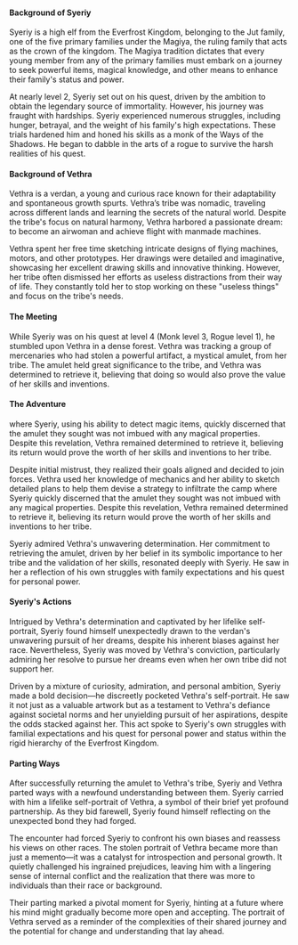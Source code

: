 #### Background of Syeriy
Syeriy is a high elf from the Everfrost Kingdom, belonging to the Jut family, one of the five primary families under the Magiya, the ruling family that acts as the crown of the kingdom. The Magiya tradition dictates that every young member from any of the primary families must embark on a journey to seek powerful items, magical knowledge, and other means to enhance their family's status and power.

At nearly level 2, Syeriy set out on his quest, driven by the ambition to obtain the legendary source of immortality. However, his journey was fraught with hardships. Syeriy experienced numerous struggles, including hunger, betrayal, and the weight of his family's high expectations. These trials hardened him and honed his skills as a monk of the Ways of the Shadows. He began to dabble in the arts of a rogue to survive the harsh realities of his quest.

#### Background of Vethra
Vethra is a verdan, a young and curious race known for their adaptability and spontaneous growth spurts. Vethra’s tribe was nomadic, traveling across different lands and learning the secrets of the natural world. Despite the tribe's focus on natural harmony, Vethra harbored a passionate dream: to become an airwoman and achieve flight with manmade machines.

Vethra spent her free time sketching intricate designs of flying machines, motors, and other prototypes. Her drawings were detailed and imaginative, showcasing her excellent drawing skills and innovative thinking. However, her tribe often dismissed her efforts as useless distractions from their way of life. They constantly told her to stop working on these "useless things" and focus on the tribe's needs.

#### The Meeting
While Syeriy was on his quest at level 4 (Monk level 3, Rogue level 1), he stumbled upon Vethra in a dense forest. Vethra was tracking a group of mercenaries who had stolen a powerful artifact, a mystical amulet, from her tribe. The amulet held great significance to the tribe, and Vethra was determined to retrieve it, believing that doing so would also prove the value of her skills and inventions.

#### The Adventure
where Syeriy, using his ability to detect magic items, quickly discerned that the amulet they sought was not imbued with any magical properties. Despite this revelation, Vethra remained determined to retrieve it, believing its return would prove the worth of her skills and inventions to her tribe.

Despite initial mistrust, they realized their goals aligned and decided to join forces. Vethra used her knowledge of mechanics and her ability to sketch detailed plans to help them devise a strategy to infiltrate the camp where Syeriy quickly discerned that the amulet they sought was not imbued with any magical properties. Despite this revelation, Vethra remained determined to retrieve it, believing its return would prove the worth of her skills and inventions to her tribe.

Syeriy admired Vethra's unwavering determination. Her commitment to retrieving the amulet, driven by her belief in its symbolic importance to her tribe and the validation of her skills, resonated deeply with Syeriy. He saw in her a reflection of his own struggles with family expectations and his quest for personal power.

#### Syeriy's Actions
Intrigued by Vethra's determination and captivated by her lifelike self-portrait, Syeriy found himself unexpectedly drawn to the verdan's unwavering pursuit of her dreams, despite his inherent biases against her race. Nevertheless, Syeriy was moved by Vethra's conviction, particularly admiring her resolve to pursue her dreams even when her own tribe did not support her.

Driven by a mixture of curiosity, admiration, and personal ambition, Syeriy made a bold decision—he discreetly pocketed Vethra's self-portrait. He saw it not just as a valuable artwork but as a testament to Vethra's defiance against societal norms and her unyielding pursuit of her aspirations, despite the odds stacked against her. This act spoke to Syeriy's own struggles with familial expectations and his quest for personal power and status within the rigid hierarchy of the Everfrost Kingdom.

#### Parting Ways
After successfully returning the amulet to Vethra's tribe, Syeriy and Vethra parted ways with a newfound understanding between them. Syeriy carried with him a lifelike self-portrait of Vethra, a symbol of their brief yet profound partnership. As they bid farewell, Syeriy found himself reflecting on the unexpected bond they had forged.

The encounter had forced Syeriy to confront his own biases and reassess his views on other races. The stolen portrait of Vethra became more than just a memento—it was a catalyst for introspection and personal growth. It quietly challenged his ingrained prejudices, leaving him with a lingering sense of internal conflict and the realization that there was more to individuals than their race or background.

Their parting marked a pivotal moment for Syeriy, hinting at a future where his mind might gradually become more open and accepting. The portrait of Vethra served as a reminder of the complexities of their shared journey and the potential for change and understanding that lay ahead.